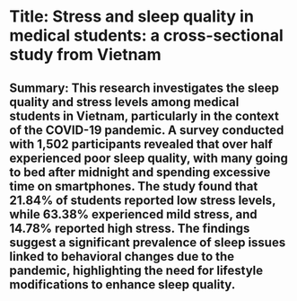 # Title: Stress and sleep quality in medical students: a cross-sectional study from Vietnam

## Summary: This research investigates the sleep quality and stress levels among medical students in Vietnam, particularly in the context of the COVID-19 pandemic. A survey conducted with 1,502 participants revealed that over half experienced poor sleep quality, with many going to bed after midnight and spending excessive time on smartphones. The study found that 21.84% of students reported low stress levels, while 63.38% experienced mild stress, and 14.78% reported high stress. The findings suggest a significant prevalence of sleep issues linked to behavioral changes due to the pandemic, highlighting the need for lifestyle modifications to enhance sleep quality.